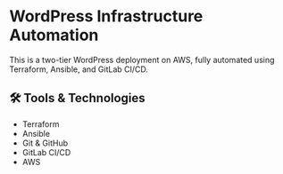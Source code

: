 # WordPress Infrastructure Automation
This is a two-tier WordPress deployment on AWS, fully automated using Terraform, Ansible, and GitLab CI/CD.


## 🛠️ Tools & Technologies
- Terraform
- Ansible
- Git & GitHub
- GitLab CI/CD
- AWS
